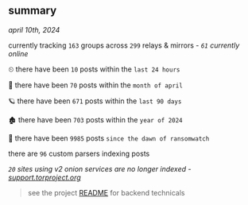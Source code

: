 
## summary
_april 10th, 2024_

currently tracking `163` groups across `299` relays & mirrors - _`61` currently online_

⏲ there have been `10` posts within the `last 24 hours`

🦈 there have been `70` posts within the `month of april`

🪐 there have been `671` posts within the `last 90 days`

🏚 there have been `703` posts within the `year of 2024`

🦕 there have been `9985` posts `since the dawn of ransomwatch`

there are `96` custom parsers indexing posts

_`20` sites using v2 onion services are no longer indexed - [support.torproject.org](https://support.torproject.org/onionservices/v2-deprecation/)_

> see the project [README](https://github.com/joshhighet/ransomwatch#ransomwatch--) for backend technicals
